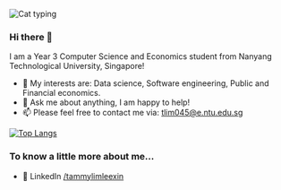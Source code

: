 
![Cat typing](https://media.giphy.com/media/LmNwrBhejkK9EFP504/giphy.gif)

### Hi there 👋

I am a Year 3 Computer Science and Economics student from Nanyang Technological University, Singapore! 

- 🤔 My interests are: Data science, Software engineering, Public and Financial economics.
- 💬 Ask me about anything, I am happy to help!
- 📫 Please feel free to contact me via: tlim045@e.ntu.edu.sg


[![Top Langs](https://github-readme-stats.vercel.app/api/top-langs/?username=tlim045&hide=jupyter%20notebook)](https://github.com/anuraghazra/github-readme-stats)

### To know a little more about me...
- 👥 LinkedIn [/tammylimleexin](https://www.linkedin.com/in/tammy-lim-lee-xin/)
